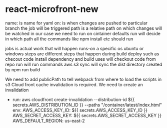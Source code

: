 # react-microfront-new

name: is name for yaml
on: is when changes are pushed to particular branch the job will be triggered
path is a relative path on which changes will be watched in our case we need to run on cintainer
defaults run will decide in which path all the commands like npm install etc should run

jobs is actual work that will happen
runs-on a specific os ubuntu or windows
steps are different steps that happen during build deploy such as checout code install dependency and build
uses will checkout code from repo
run will run commands
aws s3 sync will sync the dist directory created by npm run build

We need to add publicPath to tell webpack from where to load the scripts in s3
Cloud front cache invalidation is required. We need to create an invalidation

- run: aws cloudfront create-invalidation --distribution-id ${{ secrets.AWS_DISTRIBUTION_ID }} --paths "/container/latest/index.html"
  env:
  AWS_ACCESS_KEY_ID: ${{ secrets.AWS_ACCESS_KEY_ID }}
  AWS_SECRET_ACCESS_KEY: ${{ secrets.AWS_SECRET_ACCESS_KEY }}
  AWS_DEFAULT_REGION: us-east-2
